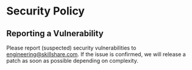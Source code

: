# Security Policy

## Reporting a Vulnerability

Please report (suspected) security vulnerabilities to [engineering@skillshare.com](mailto:engineering@skillshare.com). If the issue is confirmed, we will release a patch as soon as possible depending on complexity.